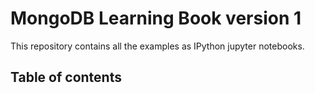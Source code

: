 # MongoDB Learning Book version 1

This repository contains all the examples as IPython jupyter notebooks.

## Table of contents
